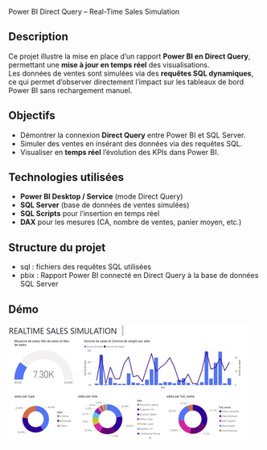  Power BI Direct Query – Real-Time Sales Simulation  

##  Description  
Ce projet illustre la mise en place d’un rapport **Power BI en Direct Query**, permettant une **mise à jour en temps réel** des visualisations.  
Les données de ventes sont simulées via des **requêtes SQL dynamiques**, ce qui permet d’observer directement l’impact sur les tableaux de bord Power BI sans rechargement manuel.  

## Objectifs  
- Démontrer la connexion **Direct Query** entre Power BI et SQL Server.  
- Simuler des ventes en insérant des données via des requêtes SQL.  
- Visualiser en **temps réel** l’évolution des KPIs dans Power BI.  

## Technologies utilisées  
- **Power BI Desktop / Service** (mode Direct Query)  
- **SQL Server** (base de données de ventes simulées)  
- **SQL Scripts** pour l’insertion en temps réel  
- **DAX** pour les mesures (CA, nombre de ventes, panier moyen, etc.)  

## Structure du projet  
- sql : fichiers des requêtes SQL utilisées
- pbix : Rapport Power BI connecté en Direct Query à la base de données SQL Server

## Démo 

![Alt Text](https://github.com/emmanuellebrou-hub/data-career-portfolio/blob/98fe728585ea854b65386b532e00ff24200a2a54/data-analysis-powerbi-project/dashboard_gif.gif)

